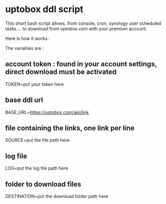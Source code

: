 # uptobox ddl script

This short bash script allows, from console, cron, synology user scheduled tasks.... to download from uptobox.com with your premium account.

Here is how it works :

The variables are : 

## account token : found in your account settings, direct download must be **activated**
TOKEN=put your token here

## base ddl url
BASE_URL=https://uptobox.com/api/link

## file containing the links, one link per line
SOURCE=put the file path here

## log file
LOG=put the log file path here

## folder to download files
DESTINATION=put the download folder path here
